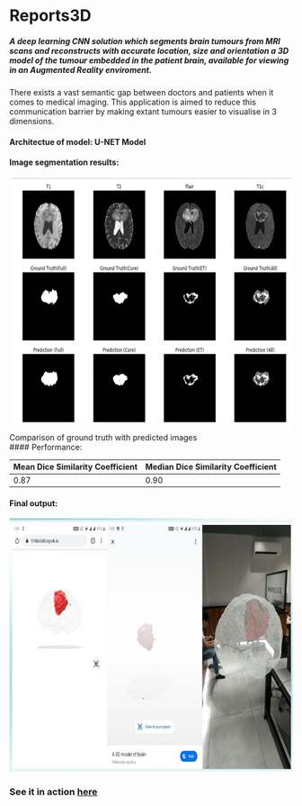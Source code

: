 # Reports3D
##### A deep learning CNN solution which segments brain tumours from MRI scans and reconstructs with accurate location, size and orientation a 3D model of the tumour embedded in the patient brain, available for viewing in an Augmented Reality enviroment.

There exists a vast semantic gap between doctors and patients when it comes to medical imaging. This application is aimed to reduce this communication barrier by making extant tumours easier to visualise in 3 dimensions.

#### Architectue of model: U-NET Model

#### Image segmentation results:
<img src="segmentation.png" height="450" />
Comparison of ground truth with predicted images
<br>
#### Performance:

| Mean Dice Similarity Coefficient | Median Dice Similarity Coefficient |
| ------------- | ------------- |
| 0.87  | 0.90  |

#### Final output:
<img src="output_screenshot.JPG" height="450" />

### See it in action [here](https://drive.google.com/file/d/1ipvxDdG15vjd46c9VfBblj-jWBFBHM1U/view?usp=sharing)
